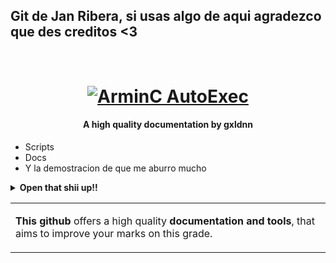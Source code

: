 ## Git de Jan Ribera, si usas algo de aqui agradezco que des creditos <3

<h1 align="center">
  <br>
  <a href="https://github.com/gxldnn/edt/archive/master.zip"><img src="https://media-assets.grailed.com/prd/detail-page/e8e6023691be46a788512e57c24db2df" alt="ArminC AutoExec"></a>
</h1>

<h4 align="center">A high quality documentation by gxldnn</h4>

- Scripts
- Docs
- Y la demostracion de que me aburro mucho

<details>
<summary><b>Open that shii up!!</b></summary>

![Crema de mani](https://i.imgur.com/0QKSNkp.jpeg)

</details>

<table>
<tr>
<td>

**This github** offers a high quality **documentation and tools**, that aims to improve your marks on this grade.

</td>
</tr>
</table>

